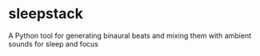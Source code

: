 # sleepstack
A Python tool for generating binaural beats and mixing them with ambient sounds for sleep and focus
